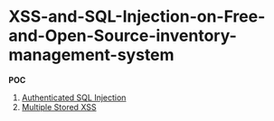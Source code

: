 # XSS-and-SQL-Injection-on-Free-and-Open-Source-inventory-management-system
**POC**
1. [Authenticated SQL Injection](https://github.com/yethu123/XSS-and-SQL-Injection-on-Free-and-Open-Source-inventory-management-system/blob/main/Authenticated%20SQL%20Injection.md)
 2. [Multiple Stored XSS](https://github.com/yethu123/XSS-and-SQL-Injection-on-Free-and-Open-Source-inventory-management-system/blob/main/Multiple%20Stored%20XSS.md)
